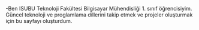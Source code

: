 -Ben ISUBU Teknoloji Fakültesi Bilgisayar Mühendisliği 1. sınıf öğrencisiyim. 
Güncel teknoloji ve proglamlama dillerini takip etmek ve projeler oluşturmak için bu sayfayı oluşturdum.
